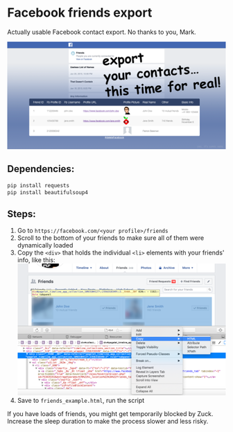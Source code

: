 # Facebook friends export
Actually usable Facebook contact export. No thanks to you, Mark.

![Banner](https://github.com/jankais3r/Facebook-friends-export/raw/master/banner_github.png)


## Dependencies:
```
pip install requests
pip install beautifulsoup4
```

## Steps:
1. Go to `https://facebook.com/<your profile>/friends`
2. Scroll to the bottom of your friends to make sure all of them were dynamically loaded
3. Copy the `<div>` that holds the individual `<li>` elements with your friends' info, like this:
![Save your friends](https://github.com/jankais3r/Facebook-friends-export/raw/master/friends_export.png)
4. Save to `friends_example.html`, run the script

If you have loads of friends, you might get temporarily blocked by Zuck. Increase the sleep duration to make the process slower and less risky.
